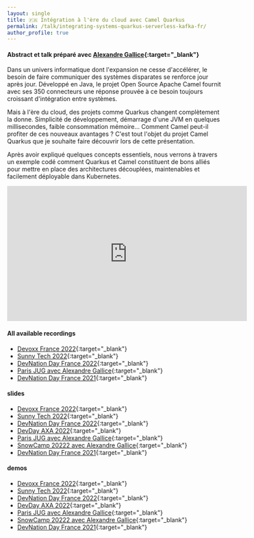 ```yaml
---
layout: single
title: 🇫🇷 Intégration à l'ère du cloud avec Camel Quarkus
permalink: /talk/integrating-systems-quarkus-serverless-kafka-fr/
author_profile: true
---
```


#### Abstract et talk préparé avec [Alexandre Gallice](https://twitter.com/AlexGallice){:target="_blank"}

Dans un univers informatique dont l'expansion ne cesse d'accélérer, le besoin de faire communiquer des systèmes disparates se renforce jour après jour. Développé en Java, le projet Open Source Apache Camel fournit avec ses 350 connecteurs une réponse prouvée à ce besoin toujours croissant d'intégration entre systèmes.

Mais à l'ère du cloud, des projets comme Quarkus changent complètement la donne. Simplicité de développement, démarrage d'une JVM en quelques millisecondes, faible consommation mémoire... Comment Camel peut-il profiter de ces nouveaux avantages ? C'est tout l'objet du projet Camel Quarkus que je souhaite faire découvrir lors de cette présentation.

Après avoir expliqué quelques concepts essentiels, nous verrons à travers un exemple codé comment Quarkus et Camel constituent de bons alliés pour mettre en place des architectures découplées, maintenables et facilement déployable dans Kubernetes.

<iframe src="https://www.youtube.com/embed/EQH-lNUb2VY" width="560" height="315" frameborder="0"> </iframe>

#### All available recordings
- [Devoxx France 2022](https://youtu.be/EQH-lNUb2VY){:target="_blank"}
- [Sunny Tech 2022](https://youtu.be/PN8L5TVtbDQ){:target="_blank"}
- [DevNation Day France 2022](https://youtu.be/mBG3n8feeyg){:target="_blank"}
- [Paris JUG avec Alexandre Gallice](https://youtu.be/LAFUKrSSa9A){:target="_blank"}
- [DevNation Day France 2021](https://youtu.be/Odalny4clS8){:target="_blank"}


#### slides
- [Devoxx France 2022](https://github.com/zbendhiba/zbendhiba.github.io/tree/main/assets/confs/2022/Devoxx_FR_2022_CEQ_talk.pdf){:target="_blank"}
- [Sunny Tech 2022](https://github.com/zbendhiba/zbendhiba.github.io/tree/main/assets/confs/2022/220630-sunnytech.pdf){:target="_blank"}
- [DevNation Day France 2022](https://github.com/zbendhiba/zbendhiba.github.io/tree/main/assets/confs/2022/220628-devnationDay.pdf){:target="_blank"}
- [DevDay AXA 2022](https://github.com/zbendhiba/conference-talks/blob/main/2022/CEQ-DevDay-20220405.pdf){:target="_blank"}
- [Paris JUG avec Alexandre Gallice](https://github.com/zbendhiba/conference-talks/blob/main/2022/cq-ParisJug20220208.pdf){:target="_blank"}
- [SnowCamp 20222 avec Alexandre Gallice](https://github.com/zbendhiba/conference-talks/blob/main/2022/cq-snowcamp2022.pdf){:target="_blank"}
- [DevNation Day France 2021](https://developers.redhat.com/sites/default/files/2021-07/Integration-camel-quarkus.pdf){:target="_blank"}


#### demos
- [Devoxx France 2022](https://github.com/zbendhiba/telegram-kafka/tree/devoxx-fr-2022){:target="_blank"}
- [Sunny Tech 2022](https://github.com/zbendhiba/telegram-kafka/tree/220630-sunny-tech){:target="_blank"}
- [DevNation Day France 2022](https://github.com/zbendhiba/telegram-kafka/tree/220628-devnation-day){:target="_blank"}
- [DevDay AXA 2022](https://github.com/zbendhiba/telegram-kafka/tree/axa-final){:target="_blank"}
- [Paris JUG avec Alexandre Gallice](https://github.com/zbendhiba/telegram-kafka/tree/parisjug2022){:target="_blank"}
- [SnowCamp 20222 avec Alexandre Gallice](https://github.com/zbendhiba/telegram-kafka/tree/snowcamp){:target="_blank"}
- [DevNation Day France 2021](https://github.com/zbendhiba/camel-quarkus-devNation){:target="_blank"}
